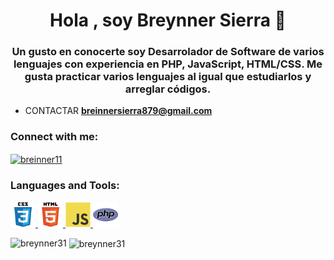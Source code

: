 <h1 align="center">Hola , soy Breynner Sierra 👋</h1>
<h3 align="center">Un gusto en conocerte soy Desarrolador de Software de varios lenguajes con experiencia en PHP, JavaScript, HTML/CSS. Me gusta practicar varios lenguajes al igual que estudiarlos y arreglar códigos.</h3>

- CONTACTAR **breinnersierra879@gmail.com**

<h3 align="left">Connect with me:</h3>
<p align="left">
<a href="https://discord.gg/breinner11" target="blank"><img align="center" src="https://raw.githubusercontent.com/rahuldkjain/github-profile-readme-generator/master/src/images/icons/Social/discord.svg" alt="breinner11" height="30" width="40" /></a>
</p>

<h3 align="left">Languages and Tools:</h3>
<p align="left"> <a href="https://www.w3schools.com/css/" target="_blank" rel="noreferrer"> <img src="https://raw.githubusercontent.com/devicons/devicon/master/icons/css3/css3-original-wordmark.svg" alt="css3" width="40" height="40"/> </a> <a href="https://www.w3.org/html/" target="_blank" rel="noreferrer"> <img src="https://raw.githubusercontent.com/devicons/devicon/master/icons/html5/html5-original-wordmark.svg" alt="html5" width="40" height="40"/> </a> <a href="https://developer.mozilla.org/en-US/docs/Web/JavaScript" target="_blank" rel="noreferrer"> <img src="https://raw.githubusercontent.com/devicons/devicon/master/icons/javascript/javascript-original.svg" alt="javascript" width="40" height="40"/> </a> <a href="https://www.php.net" target="_blank" rel="noreferrer"> <img src="https://raw.githubusercontent.com/devicons/devicon/master/icons/php/php-original.svg" alt="php" width="40" height="40"/> </a> </p>

<p><img align="left" src="https://github-readme-stats.vercel.app/api/top-langs?username=breynner31&show_icons=true&locale=en&layout=compact" alt="breynner31" /></p>

<p>&nbsp;<img align="center" src="https://github-readme-stats.vercel.app/api?username=breynner31&show_icons=true&locale=en" alt="breynner31" /></p>
